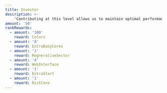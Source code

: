 ```yaml
---
title: Investor
description: >-
    'Contributing at this level allows us to maintain optimal performance and connection to the server(s). You will, of course, have access to all the other perks, heck, if you are supporting on this level you could even have your private TeamSpeak or small game server hosted by us!'
amount: '50'
rankRewards:
  - amount: '100'
    reward: Colors
  - amount: '8'
    reward: ExtraBuoyCores
  - amount: '1'
    reward: RegnerativeSector
  - amount: '4'
    reward: WebInterface
  - amount: '1'
    reward: ExtraStart
  - amount: '1'
    reward: DistCore
---
```



